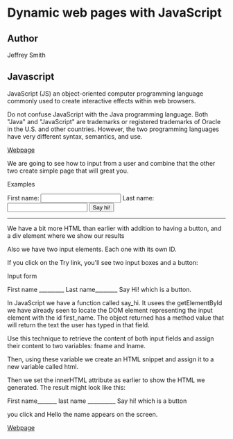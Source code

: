 # Dynamic web pages with JavaScript

## Author

Jeffrey Smith

## Javascript

JavaScript (JS) an object-oriented computer programming language commonly used to create interactive effects within web browsers.

Do not confuse JavaScript with the Java programming language. Both "Java" and "JavaScript" are trademarks or registered trademarks of Oracle in the U.S. and other countries. However, the two programming languages have very different syntax, semantics, and use.

[Webpage](https://developer.mozilla.org/en-US/docs/Web/JavaScript)

We are going to see how to input from a user and combine that the other two create simple page that will great you.

Examples 

<html>
<head>
  <title>Hello World</title>
</head>
<body>
 
First name: <input id="first_name">
Last name: <input id="last_name">
<button id="say">Say hi!</button>
 
<hr>
<div id="result"></div>
 
<script>
function say_hi() {
    var fname = document.getElementById('first_name').value;
    var lname = document.getElementById('last_name').value;
 
    var html = 'Hello <b>' + fname + '</b> ' + lname;
 
    document.getElementById('result').innerHTML = html;
}
 
document.getElementById('say').addEventListener('click', say_hi);
</script>
 
</body>
</html>

We have a bit more HTML than earlier with addition to having a button, and a div element where we show our results

Also we have two input elements. Each one with its own ID.

If you click on the Try link, you'll see two input boxes and a button:

Input form

First name _________  Last name________   Say Hi!  which is a button.

In JavaScript we have a function called say_hi. It usees the getElementById we have already seen to locate the DOM element representing the input element with the id first_name. The object returned has a method value that will return the text the user has typed in that field.

Use this technique to retrieve the content of both input fields and assign their content to two variables: fname and lname.

Then, using these variable we create an HTML snippet and assign it to a new variable called html.

Then we set the innerHTML attribute as earlier to show the HTML we generated. The result might look like this:

First name_______   last name __________   Say hi! which is a button

you click and Hello the name appears on the screen.

[Webpage](https://code-maven.com/input-output-in-plain-javascript)